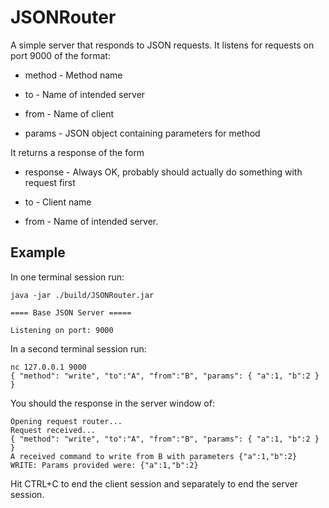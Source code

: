 # JSONRouter
A simple server that responds to JSON requests. It listens for requests on port 9000 of the format:

 * 	method - Method name

 * 	to - Name of intended server

 * 	from - Name of client

 * 	params - JSON object containing parameters for method
 
It returns a response of the form

 * 	response - Always OK, probably should actually do something with request first 

 * 	to - Client name 

 *	from - Name of intended server.

## Example
 
 In one terminal session run:

```
java -jar ./build/JSONRouter.jar
 
==== Base JSON Server =====

Listening on port: 9000
```
 
 In a second terminal session run:
 ```
 nc 127.0.0.1 9000
{ "method": "write", "to":"A", "from":"B", "params": { "a":1, "b":2 } } 
```

You should the response in the server window of:
```
Opening request router...
Request received...
{ "method": "write", "to":"A", "from":"B", "params": { "a":1, "b":2 } }
A received command to write from B with parameters {"a":1,"b":2}
WRITE: Params provided were: {"a":1,"b":2}
```

Hit CTRL+C to end the client session and separately to end the server session.